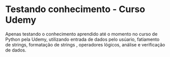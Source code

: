 # Testando conhecimento - Curso Udemy
 Apenas testando o conhecimento aprendido até o momento no curso de Python pela Udemy, utilizando entrada de dados pelo usúario, fatiamento de strings,  formatação de strings , operadores lógicos, análise e verificação de dados.
